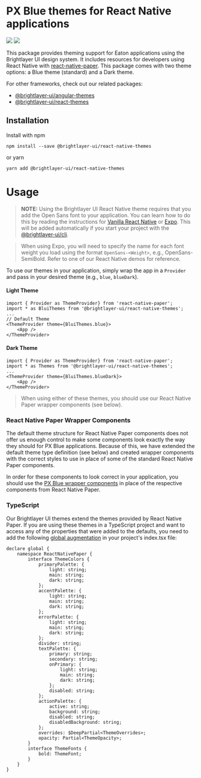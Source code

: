 # PX Blue themes for React Native applications

[![](https://img.shields.io/circleci/project/github/brightlayer-ui/react-native-themes/master.svg?style=flat)](https://circleci.com/gh/brightlayer-ui/react-native-themes/tree/master)
[![](https://img.shields.io/npm/v/@brightlayer-ui/react-native-themes.svg?label=@brightlayer-ui/react-native-themes&style=flat)](https://www.npmjs.com/package/@brightlayer-ui/react-native-themes)

This package provides theming support for Eaton applications using the Brightlayer UI design system. It includes resources for developers using React Native with [react-native-paper](https://www.npmjs.com/package/react-native-paper). This package comes with two theme options: a Blue theme (standard) and a Dark theme.

For other frameworks, check out our related packages:

-   [@brightlayer-ui/angular-themes](https://www.npmjs.com/package/@brightlayer-ui/angular-themes)
-   [@brightlayer-ui/react-themes](https://www.npmjs.com/package/@brightlayer-ui/react-themes)

## Installation

Install with npm

```shell
npm install --save @brightlayer-ui/react-native-themes
```

or yarn

```shell
yarn add @brightlayer-ui/react-native-themes
```

# Usage

> **NOTE:** Using the Brightlayer UI React Native theme requires that you add the Open Sans font to your application. You can learn how to do this by reading the instructions for [Vanilla React Native](https://medium.com/react-native-training/react-native-custom-fonts-ccc9aacf9e5e) or [Expo](https://docs.expo.io/versions/latest/guides/using-custom-fonts/). This will be added automatically if you start your project with the [@brightlayer-ui/cli](https://www.npmjs.com/package/@brightlayer-ui/cli).

> When using Expo, you will need to specify the name for each font weight you load using the format `OpenSans-<Weight>`, e.g., OpenSans-SemiBold. Refer to one of our React Native demos for reference.

To use our themes in your application, simply wrap the app in a `Provider` and pass in your desired theme (e.g., `blue`, `blueDark`).

#### Light Theme

```tsx
import { Provider as ThemeProvider} from 'react-native-paper';
import * as BluiThemes from '@brightlayer-ui/react-native-themes';
...
// Default Theme
<ThemeProvider theme={BluiThemes.blue}>
    <App />
</ThemeProvider>
```

#### Dark Theme

```tsx
import { Provider as ThemeProvider} from 'react-native-paper';
import * as Themes from '@brightlayer-ui/react-native-themes';
...
<ThemeProvider theme={BluiThemes.blueDark}>
    <App />
</ThemeProvider>
```

> When using either of these themes, you should use our React Native Paper wrapper components (see below).

### React Native Paper Wrapper Components

The default theme structure for React Native Paper components does not offer us enough control to make some components look exactly the way they should for PX Blue applications. Because of this, we have extended the default theme type definition (see below) and created wrapper components with the correct styles to use in place of some of the standard React Native Paper components.

In order for these components to look correct in your application, you should use the [PX Blue wrapper components](https://github.com/brightlayer-ui/react-native-component-library/blob/master/components/src/themed/README.md) in place of the respective components from React Native Paper.

### TypeScript

Our Brightlayer UI themes extend the themes provided by React Native Paper. If you are using these themes in a TypeScript project and want to access any of the properties that were added to the defaults, you need to add the following [global augmentation](https://callstack.github.io/react-native-paper/theming.html#typescript) in your project's index.tsx file:

```tsx
declare global {
    namespace ReactNativePaper {
        interface ThemeColors {
            primaryPalette: {
                light: string;
                main: string;
                dark: string;
            };
            accentPalette: {
                light: string;
                main: string;
                dark: string;
            };
            errorPalette: {
                light: string;
                main: string;
                dark: string;
            };
            divider: string;
            textPalette: {
                primary: string;
                secondary: string;
                onPrimary: {
                    light: string;
                    main: string;
                    dark: string;
                };
                disabled: string;
            };
            actionPalette: {
                active: string;
                background: string;
                disabled: string;
                disabledBackground: string;
            };
            overrides: $DeepPartial<ThemeOverrides>;
            opacity: Partial<ThemeOpacity>;
        }
        interface ThemeFonts {
            bold: ThemeFont;
        }
    }
}
```

<!--
## Demo

[Check it out](https://github.com/brightlayer-ui/react-native-showcase-demo/tree/master)
-->
